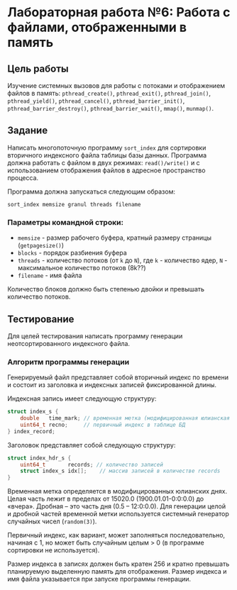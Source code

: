 # Лабораторная работа №6: Работа с файлами, отображенными в память

## Цель работы
Изучение системных вызовов для работы с потоками и отображением файлов в память: `pthread_create()`, `pthread_exit()`, `pthread_join()`, `pthread_yield()`, `pthread_cancel()`, `pthread_barrier_init()`, `pthread_barrier_destroy()`, `pthread_barrier_wait()`, `mmap()`, `munmap()`.

## Задание
Написать многопоточную программу `sort_index` для сортировки вторичного индексного файла таблицы базы данных. Программа должна работать с файлом в двух режимах: `read()/write()` и с использованием отображения файлов в адресное пространство процесса.

Программа должна запускаться следующим образом:
```
sort_index memsize granul threads filename
```

### Параметры командной строки:
- `memsize` - размер рабочего буфера, кратный размеру страницы (`getpagesize()`)
- `blocks` - порядок разбиения буфера
- `threads` - количество потоков (от `k` до `N`), где `k` - количество ядер, `N` - максимальное количество потоков (8k??)
- `filename` - имя файла

Количество блоков должно быть степенью двойки и превышать количество потоков.

## Тестирование
Для целей тестирования написать программу генерации неотсортированного индексного файла.

### Алгоритм программы генерации
Генерируемый файл представляет собой вторичный индекс по времени и состоит из заголовка и индексных записей фиксированной длины.

Индексная запись имеет следующую структуру:
```c
struct index_s {
    double   time_mark; // временная метка (модифицированная юлианская дата)
    uint64_t recno;     // первичный индекс в таблице БД
} index_record;
```

Заголовок представляет собой следующую структуру:
```c
struct index_hdr_s {
    uint64_t       records; // количество записей
    struct index_s idx[];    // массив записей в количестве records
}
```

Временная метка определяется в модифицированных юлианских днях. Целая часть лежит в пределах от 15020.0 (1900.01.01-0:0:0.0) до «вчера». Дробная – это часть дня (0.5 –  12:0:0.0). Для генерации целой и дробной частей временной метки используется системный генератор случайных чисел (`random(3)`).

Первичный индекс, как вариант, может заполняться последовательно, начиная с 1, но может быть случайным целым > 0 (в программе сортировки не используется).

Размер индекса в записях должен быть кратен 256 и кратно превышать планируемую выделенную память для отображения. Размер индекса и имя файла указывается при запуске программы генерации.
